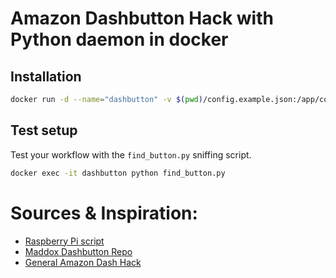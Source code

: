 # Amazon Dashbutton Hack with Python daemon in docker


## Installation

```sh
docker run -d --name="dashbutton" -v $(pwd)/config.example.json:/app/config.json juka/amazon-dashbutton
```

## Test setup
Test your workflow with the `find_button.py` sniffing script.
```sh
docker exec -it dashbutton python find_button.py
```

# Sources & Inspiration:
- [Raspberry Pi script](https://github.com/vancetran/amazon-dash-rpi)
- [Maddox Dashbutton Repo](https://github.com/maddox/dasher)
- [General Amazon Dash Hack](https://medium.com/@edwardbenson/how-i-hacked-amazon-s-5-wifi-button-to-track-baby-data-794214b0bdd8#.n6fhd3z40)
